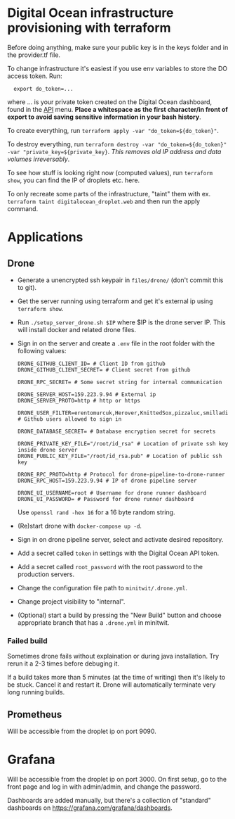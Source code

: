 # Digital Ocean infrastructure provisioning with terraform

Before doing anything, make sure your public key is in the keys folder and in the provider.tf file.

To change infrastructure it's easiest if you use env variables to store the DO access token. Run:
```
  export do_token=...
```
where ... is your private token created on the Digital Ocean dashboard, found in the [API](https://cloud.digitalocean.com/account/api/tokens) menu. **Place a whitespace as the first character/in front of export to avoid saving sensitive information in your bash history**.

To create everything, run `terraform apply -var "do_token=${do_token}"`.

To destroy everything, run `terraform destroy -var "do_token=${do_token}" -var "private_key=${private_key}`. *This removes old IP address and data volumes irreversably*.

To see how stuff is looking right now (computed values), run `terraform show`, you can find the IP of droplets etc. here.

To only recreate some parts of the infrastructure, "taint" them with ex. `terraform taint digitalocean_droplet.web` and then run the apply command.

# Applications

## Drone

* Generate a unencrypted ssh keypair in `files/drone/` (don't commit this to git).

* Get the server running using terraform and get it's external ip using `terraform show`.

* Run `./setup_server_drone.sh $IP` where $IP is the drone server IP. This will install docker and related drone files.

* Sign in on the server and create a `.env` file in the root folder with the following values:

   ```
   DRONE_GITHUB_CLIENT_ID= # Client ID from github
   DRONE_GITHUB_CLIENT_SECRET= # Client secret from github
   
   DRONE_RPC_SECRET= # Some secret string for internal communication
   
   DRONE_SERVER_HOST=159.223.9.94 # External ip
   DRONE_SERVER_PROTO=http # http or https
   
   DRONE_USER_FILTER=erentomurcuk,Herover,KnittedSox,pizzaluc,smilladion # Github users allowed to sign in
   
   DRONE_DATABASE_SECRET= # Database encryption secret for secrets
   
   DRONE_PRIVATE_KEY_FILE="/root/id_rsa" # Location of private ssh key inside drone server
   DRONE_PUBLIC_KEY_FILE="/root/id_rsa.pub" # Location of public ssh key
   
   DRONE_RPC_PROTO=http # Protocol for drone-pipeline-to-drone-runner
   DRONE_RPC_HOST=159.223.9.94 # IP of drone pipeline server
   
   DRONE_UI_USERNAME=root # Username for drone runner dashboard
   DRONE_UI_PASSWORD= # Password for drone runner dashboard
   ```

  Use `openssl rand -hex 16` for a 16 byte random string.

* (Re)start drone with `docker-compose up -d`.

* Sign in on drone pipeline server, select and activate desired repository.

* Add a secret called `token` in settings with the Digital Ocean API token.

* Add a secret called `root_password` with the root password to the production servers.

* Change the configuration file path to `minitwit/.drone.yml`.

* Change project visibility to "internal".

* (Optional) start a build by pressing the "New Build" button and choose appropriate branch that has a `.drone.yml` in minitwit.

### Failed build

Sometimes drone fails without explaination or during java installation. Try rerun it a 2-3 times before debuging it.

If a build takes more than 5 minutes (at the time of writing) then it's likely to be stuck. Cancel it and restart it. Drone will automatically terminate very long running builds.

## Prometheus

Will be accessible from the droplet ip on port 9090.

# Grafana

Will be accessible from the droplet ip on port 3000. On first setup, go to the front page and log in with admin/admin, and change the password.

Dashboards are added manually, but there's a collection of "standard" dashboards on https://grafana.com/grafana/dashboards.
